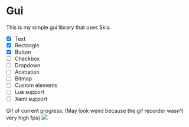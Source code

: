 # Gui

This is my simple gui library that uses Skia.

- [x] Text
- [x] Rectangle
- [x] Button
- [ ] Checkbox
- [ ] Dropdown
- [ ] Animation
- [ ] Bitmap
- [ ] Custom elements
- [ ] Lua support
- [ ] Xaml support

Gif of current progress: (May look weird because the gif recorder wasn't very high fps)
![](https://cdn.discordapp.com/attachments/929888993485660181/1002055100279308318/Recording_2022-07-27_at_23.28.53.gif)
